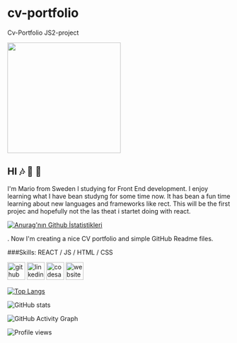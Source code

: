 # cv-portfolio
Cv-Portfolio JS2-project

<img src="https://github.com/MarioDanilo0111/cv-portfolio/blob/main/screencapture-localhost-3002-2022-01-27-18_04_23.png" width="256" height="250" />


## HI 🎶 🤙 👋

I'm Mario from Sweden I studying for Front End development.
I enjoy learning what I have bean studyng for some time now.
It has bean a fun time learning about new languages and frameworks like rect.
This will be the first projec and hopefully not the las theat i startet doing with react.

[![Anurag'nın Github İstatistikleri]( https://github-readme-stats.vercel.app/api?username=MarioDanilo0111)](https://github.com/anuraghazra/github-readme-stats)





. Now I'm creating a nice CV portfolio and simple GitHub Readme files.

 
 

###Skills:  REACT / JS / HTML / CSS




[<img src='https://cdn.jsdelivr.net/npm/simple-icons@3.0.1/icons/github.svg' alt='github' height='40'>](https://github.com/MarioDanilo0111)  [<img src='https://cdn.jsdelivr.net/npm/simple-icons@3.0.1/icons/linkedin.svg' alt='linkedin' height='40'>](https://www.linkedin.com/in/linkedin.com/in/mario-fernandez-a613b470/)  [<img src='https://cdn.jsdelivr.net/npm/simple-icons@3.0.1/icons/codesandbox.svg' alt='codesandbox' height='40'>](https://codesandbox.io/u/https://codesandbox.io/u/MarioDanilo0111)  [<img src='https://cdn.jsdelivr.net/npm/simple-icons@3.0.1/icons/icloud.svg' alt='website' height='40'>](https://github.com/MarioDanilo0111)  

[![Top Langs](https://github-readme-stats.vercel.app/api/top-langs/?username=MarioDanilo0111)](https://github.com/anuraghazra/github-readme-stats)

![GitHub stats](https://github-readme-stats.vercel.app/api?username=MarioDanilo0111&show_icons=true&count_private=true)  

![GitHub Activity Graph](https://activity-graph.herokuapp.com/graph?username=MarioDanilo0111)  

![Profile views](https://gpvc.arturio.dev/MarioDanilo0111)  
